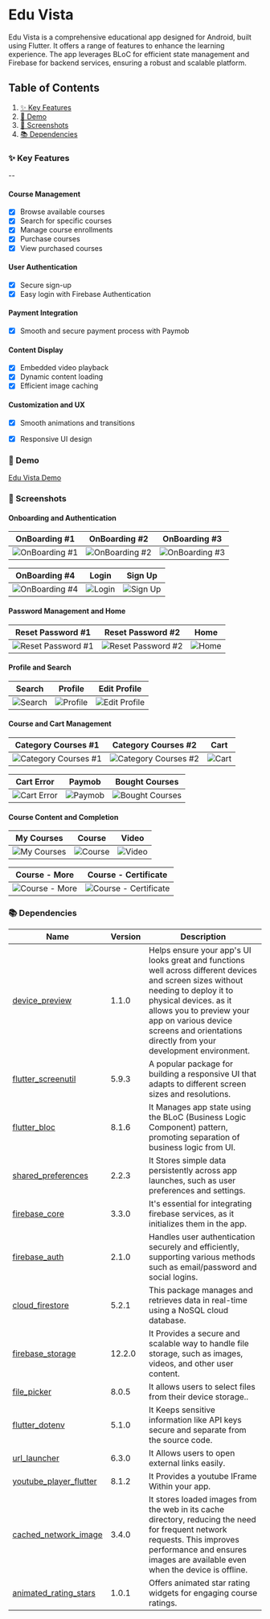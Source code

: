 # Edu Vista
Edu Vista is a comprehensive educational app designed for Android, built using Flutter. It offers a range of features to enhance the learning experience. The app leverages BLoC for efficient state management and Firebase for backend services, ensuring a robust and scalable platform.

## Table of Contents
1. [✨ Key Features](#-key-features)
2. [📸 Demo](#-demo)
3. [📸 Screenshots](#-screenshots)
4. [📚 Dependencies](#-dependencies)

### ✨ Key Features
--

#### Course Management
-   [x] Browse available courses
-   [x] Search for specific courses
-   [x] Manage course enrollments
-   [x] Purchase courses
-   [x] View purchased courses

#### User Authentication
-   [x] Secure sign-up
-   [x] Easy login with Firebase Authentication

#### Payment Integration
-   [x] Smooth and secure payment process with Paymob

#### Content Display
-   [x] Embedded video playback
-   [x] Dynamic content loading
-   [x] Efficient image caching

#### Customization and UX
-   [x] Smooth animations and transitions
-   [x] Responsive UI design



### 📸 Demo
[Edu Vista Demo](https://drive.google.com/drive/u/0/folders/1ctOTkt5xmhGO-bCRY0Cc-EnJ3IhvKti3)



### 📸 Screenshots
<!-- Variables -->
[onboarding]: assets/screenshots/onboarding.jpg 'OnBoarding #1'
[onboarding2]: assets/screenshots/onboarding2.jpg 'Onboarding #2'
[onboarding3]: assets/screenshots/onboarding3.jpg 'Onboarding #3'
[onboarding4]: assets/screenshots/onboarding4.jpg 'OnBoarding #4'
[login]: assets/screenshots/login.jpg 'Login'
[home]: assets/screenshots/home.jpg 'Home'
[search]: assets/screenshots/search.jpg 'Search'
[profile]: assets/screenshots/profile.jpg 'Profile'
[cart]: assets/screenshots/cart.jpg 'Cart'
[paymob]: assets/screenshots/paymob.jpg 'Paymob'
[course]: assets/screenshots/course.jpg 'Course'
[video]: assets/screenshots/video.jpg 'Video'
[certificate]: assets/screenshots/certificate.jpg 'Course - Certificate'
[sign up]: assets/screenshots/signup.jpg 'Sign Up'
[reset password]: assets/screenshots/resetpassword.jpg 'Reset Password #1'
[reset password2]: assets/screenshots/resetpassword2.jpg 'Reset Password #2'
[edit profile]: assets/screenshots/editprofile.jpg 'Edit Profile'
[category courses]: assets/screenshots/categorycourses.jpg 'Category Courses #1'
[category courses2]: assets/screenshots/categorycourses2.jpg 'Category Courses #2'
[cart error]: assets/screenshots/carterror.jpg 'Cart Error'
[bought courses]: assets/screenshots/boughtcourses.jpg 'Bought Courses'
[my courses]: assets/screenshots/mycourses.jpg 'My Courses'
[course more]: assets/screenshots/coursemore.jpg 'Course - More'

#### Onboarding and Authentication

|      OnBoarding #1       |      OnBoarding #2      |      OnBoarding #3      |
| :---------------: | :-------------: | :---------------: |
| ![OnBoarding #1][onboarding] | ![OnBoarding #2][onboarding2] | ![OnBoarding #3][onboarding3] |

|        OnBoarding #4        |       Login       |      Sign Up      |
| :---------------------: | :-----------------: | :---------------: |
| ![OnBoarding #4][onboarding4] | ![Login][login] | ![Sign Up][sign up] |

#### Password Management and Home

|      Reset Password #1       |      Reset Password #2       |      Home       |
| :---------------: | :---------------: | :---------------: |
| ![Reset Password #1][reset password] | ![Reset Password #2][reset password2] | ![Home][home] |

#### Profile and Search

|        Search        |       Profile       |      Edit Profile      |
| :---------------------: | :-----------------: | :---------------: |
| ![Search][search] | ![Profile][profile] | ![Edit Profile][edit profile] |

#### Course and Cart Management

|      Category Courses #1       |      Category Courses #2       |      Cart       |
| :---------------: | :---------------: | :---------------: |
| ![Category Courses #1][category courses] | ![Category Courses #2][category courses2] | ![Cart][cart] |

|        Cart Error       |       Paymob       |      Bought Courses      |
| :---------------------: | :-----------------: | :---------------: |
| ![Cart Error][cart error] | ![Paymob][paymob] | ![Bought Courses][bought courses] |

#### Course Content and Completion

|      My Courses       |      Course       |      Video       |
| :---------------: | :---------------: | :---------------: |
| ![My Courses][my courses] | ![Course][course] | ![Video][video] |

|      Course - More      |      Course - Certificate      |
| :---------------: | :---------------: |
| ![Course - More][course more] | ![Course - Certificate][certificate] |



### 📚 Dependencies

| Name                                                                                  | Version       | Description                                                                                                                                                              |
| ------------------------------------------------------------------------------------- | ------------- | ------------------------------------------------------------------------------------------------------------------------------------------------------------------------ |
| [device_preview](https://pub.dev/packages/device_preview)                                             | 1.1.0        | Helps ensure your app's UI looks great and functions well across different devices and screen sizes without needing to deploy it to physical devices. as it allows you to preview your app on various device screens and orientations directly from your development environment.  |
| [flutter_screenutil](https://pub.dev/packages/flutter_screenutil)                                                 | 5.9.3       |  A popular package for building a responsive UI that adapts to different screen sizes and resolutions.                                                                                                                        |
| [flutter_bloc](https://pub.dev/packages/flutter_bloc)                                 | 8.1.6        | It Manages app state using the BLoC (Business Logic Component) pattern, promoting separation of business logic from UI.                                                                                                                                |
| [shared_preferences](https://pub.dev/packages/shared_preferences)                                     | 2.2.3       | It Stores simple data persistently across app launches, such as user preferences and settings.                                                                                                                                 |
| [firebase_core](https://pub.dev/packages/firebase_core)               | 3.3.0 | It's essential for integrating firebase services, as it initializes them in the app.                                                                                              |
| [firebase_auth](https://pub.dev/packages/firebase_auth)                                             | 2.1.0       |  Handles user authentication securely and efficiently, supporting various methods such as email/password and social logins.                                         |
| [cloud_firestore](https://pub.dev/packages/cloud_firestore)                                             | 5.2.1       |  This package manages and retrieves data in real-time using a NoSQL cloud database.                                         |
| [firebase_storage](https://pub.dev/packages/firebase_storage)                                             | 12.2.0       |  It Provides a secure and scalable way to handle file storage, such as images, videos, and other user content.                                       |
| [file_picker](https://pub.dev/packages/file_picker)               | 8.0.5 | It allows users to select files from their device storage..                                                                                              |
| [flutter_dotenv](https://pub.dev/packages/flutter_dotenv)                                             | 5.1.0      |  It Keeps sensitive information like API keys secure and separate from the source code.                                        |
| [url_launcher](https://pub.dev/packages/url_launcher)                                             | 6.3.0       |  It Allows users to open external links easily.                                         |
| [youtube_player_flutter](https://pub.dev/packages/youtube_player_flutter)                                             | 8.1.2      |  It Provides a youtube IFrame Within your app.                                        |
| [cached_network_image](https://pub.dev/packages/cached_network_image)                                           | 3.4.0         | It stores loaded images from the web in its cache directory, reducing the need for frequent network requests. This improves performance and ensures images are available even when the device is offline.                                                                                                                           | | [paymob_payment](https://pub.dev/packages/paymob_payment)                                           | 0.0.1+1        | Integrates Paymob’s payment gateway to handle transactions securely and efficiently.                                                                                                                           |
| [animated_rating_stars](https://pub.dev/packages/animated_rating_stars)                                           | 1.0.1       | Offers animated star rating widgets for engaging course ratings.                                                                                                                           |
